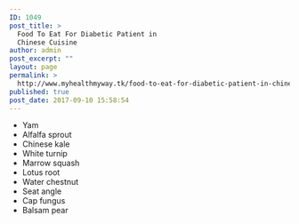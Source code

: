 ```yaml
---
ID: 1049
post_title: >
  Food To Eat For Diabetic Patient in
  Chinese Cuisine
author: admin
post_excerpt: ""
layout: page
permalink: >
  http://www.myhealthmyway.tk/food-to-eat-for-diabetic-patient-in-chinese-cuisine/
published: true
post_date: 2017-09-10 15:58:54
---
```

<ul>
 	<li>Yam</li>
 	<li>Alfalfa sprout</li>
 	<li>Chinese kale</li>
 	<li>White turnip</li>
 	<li>Marrow squash</li>
 	<li>Lotus root</li>
 	<li>Water chestnut</li>
 	<li>Seat angle</li>
 	<li>Cap fungus</li>
 	<li>Balsam pear</li>
</ul>